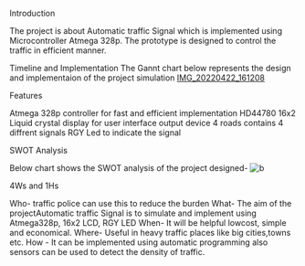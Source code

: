  Introduction

The project is about Automatic traffic Signal which is implemented using Microcontroller Atmega 328p. The prototype is designed to control the traffic in efficient manner.

 Timeline and Implementation
The Gannt chart below represents the design and implementaion of the project simulation
[IMG_20220422_161208](https://user-images.githubusercontent.com/68462123/164722173-450faa08-8c58-47bc-815c-82c5978bc50a.png)

Features

  Atmega 328p controller for fast and efficient implementation
  HD44780 16x2 Liquid crystal display for user interface output device
  4 roads contains 4 diffrent signals
  RGY Led to indicate the signal

 SWOT Analysis
 
Below chart shows the SWOT analysis of the project designed-
![b](https://user-images.githubusercontent.com/68462123/164722747-9be4a402-b40a-4bbc-8420-21267106399c.png)

 4Ws and 1Hs
 
  Who- traffic police can use this to reduce the burden
  What- The aim of the projectAutomatic traffic Signal is to simulate and implement  using Atmega328p, 16x2 LCD, RGY LED
  When- It will be helpful lowcost, simple and economical.
  Where- Useful in heavy traffic places like big cities,towns etc.
  How - It can be implemented using automatic programming also sensors can be used to detect the density of traffic. 
